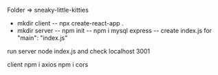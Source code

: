 Folder => sneaky-little-kitties

- mkdir client
  -- npx create-react-app .
- mkdir server
  -- npm init
  -- npm i mysql express
  -- create index.js for "main": "index.js"

run server
node index.js
and check localhost 3001

client
npm i axios
npm i cors

